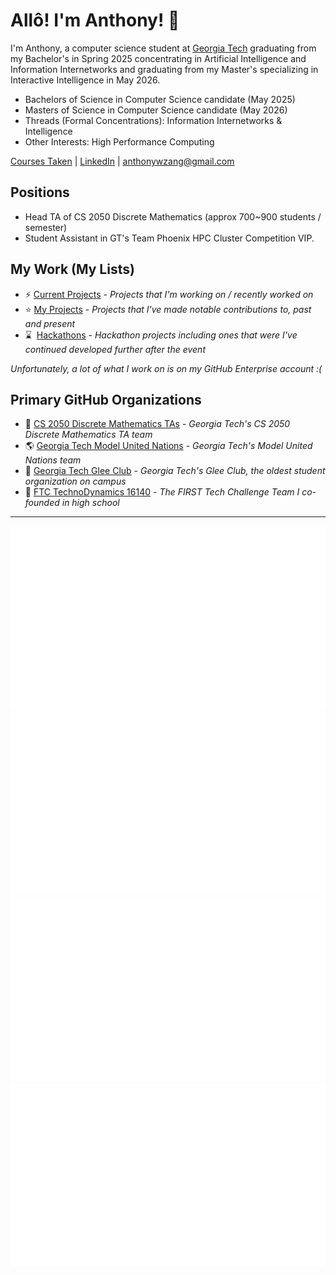 # Allô! I'm Anthony! 👋

<!--
**Zanger67/Zanger67** is a ✨ _special_ ✨ repository because its `README.md` (this file) appears on your GitHub profile.

Here are some ideas to get you started:

- 🔭 I’m currently working on ...
- 🌱 I’m currently learning ...
- 👯 I’m looking to collaborate on ...
- 🤔 I’m looking for help with ...
- 💬 Ask me about ...
- 📫 How to reach me: ...
- 😄 Pronouns: ...
- ⚡ Fun fact: ...
-->


I'm Anthony, a computer science student at <a href="https://www.gatech.edu/" target="_blank">Georgia Tech</a> graduating from my Bachelor's in Spring 2025 concentrating in Artificial Intelligence and Information Internetworks and graduating from my Master's specializing in Interactive Intelligence in May 2026. 
<!-- I'm Anthony, a student at [Georgia Tech](https://www.gatech.edu/) graduating in Fall 2024/Spring 2025.  -->
- Bachelors of Science in Computer Science candidate (May 2025)
- Masters of Science in Computer Science candidate (May 2026)
- Threads (Formal Concentrations): Information Internetworks & Intelligence
- Other Interests: High Performance Computing

[Courses Taken](/courses.md) | [LinkedIn](https://www.linkedin.com/in/zang/) | anthonywzang@gmail.com

## Positions
- Head TA of CS 2050 Discrete Mathematics (approx 700\~900 students / semester)
- Student Assistant in GT's Team Phoenix HPC Cluster Competition VIP.

## My Work (My Lists)
- ⚡ [Current Projects](https://github.com/stars/Zanger67/lists/current-projects) - _Projects that I'm working on / recently worked on_
- ⭐ [My Projects](https://github.com/stars/Zanger67/lists/my-projects) - _Projects that I've made notable contributions to, past and present_
- ⌛&nbsp;  [Hackathons](https://github.com/stars/Zanger67/lists/hackathons) - _Hackathon projects including ones that were I've continued developed further after the event_
<!-- &nbsp; used due to emoji size being one-space less thus requiring a double-space -->

*Unfortunately, a lot of what I work on is on my GitHub Enterprise account :(*


## Primary GitHub Organizations
- 🐄 [CS 2050 Discrete Mathematics TAs](https://github.com/CS-2050) - _Georgia Tech's CS 2050 Discrete Mathematics TA team_
- 🌎 [Georgia Tech Model United Nations](https://github.com/gtmun) - _Georgia Tech's Model United Nations team_
- 🎤 [Georgia Tech Glee Club](https://github.com/GleeClub) - _Georgia Tech's Glee Club, the oldest student organization on campus_
- 🤖 [FTC TechnoDynamics 16140](https://github.com/x16140) - _The FIRST Tech Challenge Team I co-founded in high school_


<!-- #### Other Stuff -->

---

<div align="center">
<a>
<img src="https://raw.githubusercontent.com/Zanger67/github-stats/master/generated/overview.svg#gh-dark-mode-only" />
<img src="https://raw.githubusercontent.com/Zanger67/github-stats/master/generated/languages.svg#gh-dark-mode-only" />
</a>

<a>
<img src="https://raw.githubusercontent.com/Zanger67/github-stats/master/generated/overview.svg#gh-light-mode-only" />
<img src="https://raw.githubusercontent.com/Zanger67/github-stats/master/generated/languages.svg#gh-light-mode-only" />
</a>

</div>

<!-- ![Zanger67's Stats](https://github-readme-stats.vercel.app/api?username=Zanger67&theme=prussian&show_icons=true&hide_border=true&count_private=true) -->


